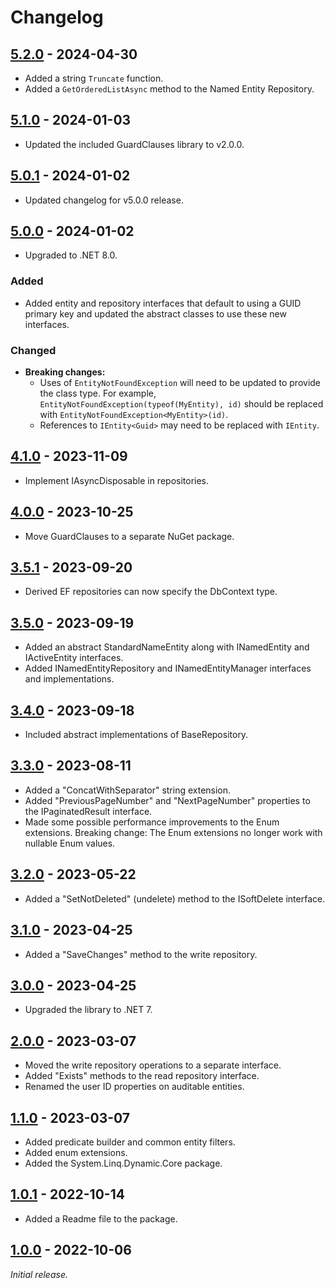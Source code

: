 # Changelog

## [5.2.0] - 2024-04-30

- Added a string `Truncate` function.
- Added a `GetOrderedListAsync` method to the Named Entity Repository.

## [5.1.0] - 2024-01-03

- Updated the included GuardClauses library to v2.0.0.

## [5.0.1] - 2024-01-02

- Updated changelog for v5.0.0 release.

## [5.0.0] - 2024-01-02

- Upgraded to .NET 8.0.

### Added

- Added entity and repository interfaces that default to using a GUID primary key and updated the abstract classes to use these new interfaces.

### Changed

- **Breaking changes:**
  - Uses of `EntityNotFoundException` will need to be updated to provide the class type. For example, `EntityNotFoundException(typeof(MyEntity), id)` should be replaced with `EntityNotFoundException<MyEntity>(id)`.
  - References to `IEntity<Guid>` may need to be replaced with `IEntity`.

## [4.1.0] - 2023-11-09

- Implement IAsyncDisposable in repositories.

## [4.0.0] - 2023-10-25

- Move GuardClauses to a separate NuGet package.

## [3.5.1] - 2023-09-20

- Derived EF repositories can now specify the DbContext type.

## [3.5.0] - 2023-09-19

- Added an abstract StandardNameEntity along with INamedEntity and IActiveEntity interfaces.
- Added INamedEntityRepository and INamedEntityManager interfaces and implementations.

## [3.4.0] - 2023-09-18

- Included abstract implementations of BaseRepository.

## [3.3.0] - 2023-08-11

- Added a "ConcatWithSeparator" string extension.
- Added "PreviousPageNumber" and "NextPageNumber" properties to the IPaginatedResult interface.
- Made some possible performance improvements to the Enum extensions. 
  Breaking change: The Enum extensions no longer work with nullable Enum values. 

## [3.2.0] - 2023-05-22

- Added a "SetNotDeleted" (undelete) method to the ISoftDelete interface.

## [3.1.0] - 2023-04-25

- Added a "SaveChanges" method to the write repository.

## [3.0.0] - 2023-04-25

- Upgraded the library to .NET 7.

## [2.0.0] - 2023-03-07

- Moved the write repository operations to a separate interface.
- Added "Exists" methods to the read repository interface.
- Renamed the user ID properties on auditable entities.

## [1.1.0] - 2023-03-07

- Added predicate builder and common entity filters.
- Added enum extensions.
- Added the System.Linq.Dynamic.Core package.

## [1.0.1] - 2022-10-14

- Added a Readme file to the package.

## [1.0.0] - 2022-10-06

_Initial release._

[5.2.0]: https://github.com/gaepdit/app-library/releases/tag/v5.2.0
[5.1.0]: https://github.com/gaepdit/app-library/releases/tag/l%2Fv5.1.0
[5.0.1]: https://github.com/gaepdit/app-library/releases/tag/al%2Fv5.0.1
[5.0.0]: https://github.com/gaepdit/app-library/releases/tag/al%2Fv5.0.0
[4.1.0]: https://github.com/gaepdit/app-library/releases/tag/al%2Fv4.1.0
[4.0.0]: https://github.com/gaepdit/app-library/releases/tag/al%2Fv4.0.0
[3.5.1]: https://github.com/gaepdit/app-library/releases/tag/v3.5.1
[3.5.0]: https://github.com/gaepdit/app-library/releases/tag/v3.5.0
[3.4.0]: https://github.com/gaepdit/app-library/releases/tag/v3.4.0
[3.3.0]: https://github.com/gaepdit/app-library/releases/tag/v3.3.0
[3.2.0]: https://github.com/gaepdit/app-library/releases/tag/v3.2.0
[3.1.0]: https://github.com/gaepdit/app-library/releases/tag/v3.1.0
[3.0.0]: https://github.com/gaepdit/app-library/releases/tag/v3.0.0
[2.0.0]: https://github.com/gaepdit/app-library/releases/tag/v2.0.0
[1.1.0]: https://github.com/gaepdit/app-library/releases/tag/v1.1.0
[1.0.1]: https://github.com/gaepdit/app-library/releases/tag/v1.0.1
[1.0.0]: https://github.com/gaepdit/app-library/releases/tag/v1.0.0
